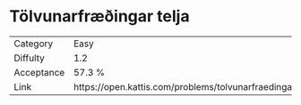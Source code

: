 # Tölvunarfræðingar telja

<table>
    <tr>
        <td>Category</td>
        <td>Easy</td>
    </tr>
    <tr>
        <td>Diffulty</td>
        <td>1.2</td>
    </tr>
    <tr>
        <td>Acceptance</td>
        <td>57.3 %</td>
    </tr>
    <tr>
        <td>Link</td>
        <td>https://open.kattis.com/problems/tolvunarfraedingartelja</td>
    </tr>
</table>